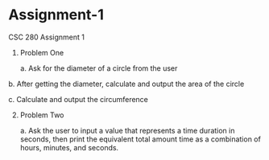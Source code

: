 # Assignment-1
CSC 280 Assignment 1

1. Problem One

	a. Ask for the diameter of a circle from the user

  b. After getting the diameter, calculate and output the area of the circle

  c. Calculate and output the circumference
  
  
2. Problem Two
	
	a. Ask the user to input a value that represents a time duration in seconds, then print the equivalent total amount time as a combination of hours, minutes, and seconds.
